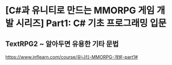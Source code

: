 # [C#과 유니티로 만드는 MMORPG 게임 개발 시리즈] Part1: C# 기초 프로그래밍 입문

## TextRPG2 ~ 알아두면 유용한 기타 문법

https://www.inflearn.com/course/유니티-MMORPG-개발-part1#
